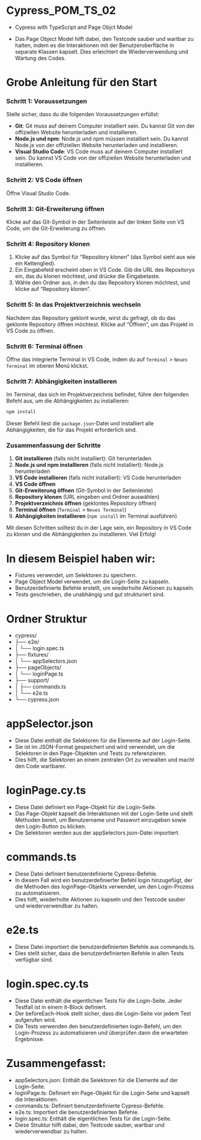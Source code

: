 # Cypress_POM_TS_02
- Cypress with TypeScript and Page Objct Model

  
- Das Page Object Model hilft dabei, den Testcode sauber und wartbar zu halten, indem es die Interaktionen mit der Benutzeroberfläche in separate Klassen kapselt. Dies erleichtert die Wiederverwendung und Wartung des Codes.
 
# Grobe Anleitung für den Start
### Schritt 1: Voraussetzungen

Stelle sicher, dass du die folgenden Voraussetzungen erfüllst:
- **Git**: Git muss auf deinem Computer installiert sein. Du kannst Git von der offiziellen Website herunterladen und installieren.
- **Node.js und npm**: Node.js und npm müssen installiert sein. Du kannst Node.js von der offiziellen Website herunterladen und installieren.
- **Visual Studio Code**: VS Code muss auf deinem Computer installiert sein. Du kannst VS Code von der offiziellen Website herunterladen und installieren.

### Schritt 2: VS Code öffnen
Öffne Visual Studio Code.

### Schritt 3: Git-Erweiterung öffnen
Klicke auf das Git-Symbol in der Seitenleiste auf der linken Seite von VS Code, um die Git-Erweiterung zu öffnen.

### Schritt 4: Repository klonen
1. Klicke auf das Symbol für “Repository klonen” (das Symbol sieht aus wie ein Kettenglied).
2. Ein Eingabefeld erscheint oben in VS Code. Gib die URL des Repositorys ein, das du klonen möchtest, und drücke die Eingabetaste.
3. Wähle den Ordner aus, in den du das Repository klonen möchtest, und klicke auf “Repository klonen”.

### Schritt 5: In das Projektverzeichnis wechseln
Nachdem das Repository geklont wurde, wirst du gefragt, ob du das geklonte Repository öffnen möchtest. Klicke auf “Öffnen”, um das Projekt in VS Code zu öffnen.

### Schritt 6: Terminal öffnen
Öffne das integrierte Terminal in VS Code, indem du auf `Terminal` > `Neues Terminal` im oberen Menü klickst.

### Schritt 7: Abhängigkeiten installieren
Im Terminal, das sich im Projektverzeichnis befindet, führe den folgenden Befehl aus, um die Abhängigkeiten zu installieren:

```bash
npm install
```

Dieser Befehl liest die `package.json`-Datei und installiert alle Abhängigkeiten, die für das Projekt erforderlich sind.

### Zusammenfassung der Schritte
1. **Git installieren** (falls nicht installiert): Git herunterladen
2. **Node.js und npm installieren** (falls nicht installiert): Node.js herunterladen
3. **VS Code installieren** (falls nicht installiert): VS Code herunterladen
4. **VS Code öffnen**
5. **Git-Erweiterung öffnen** (Git-Symbol in der Seitenleiste)
6. **Repository klonen** (URL eingeben und Ordner auswählen)
7. **Projektverzeichnis öffnen** (geklontes Repository öffnen)
8. **Terminal öffnen** (`Terminal` > `Neues Terminal`)
9. **Abhängigkeiten installieren** (`npm install` im Terminal ausführen)

Mit diesen Schritten solltest du in der Lage sein, ein Repository in VS Code zu klonen und die Abhängigkeiten zu installieren. Viel Erfolg!

# In diesem Beispiel haben wir:
- Fixtures verwendet, um Selektoren zu speichern.
- Page Object Model verwendet, um die Login-Seite zu kapseln.
- Benutzerdefinierte Befehle erstellt, um wiederholte Aktionen zu kapseln.
- Tests geschrieben, die unabhängig und gut strukturiert sind.

  
# Ordner Struktur
- cypress/
- ├── e2e/
- │ └── login.spec.ts
- ├── fixtures/
- │ └── appSelectors.json
- ├── pageObjects/
- │ └── loginPage.ts
- ├── support/
- │ ├── commands.ts
- │ └── e2e.ts
- └── cypress.json

  

# appSelector.json
- Diese Datei enthält die Selektoren für die Elemente auf der Login-Seite. 
- Sie ist im JSON-Format gespeichert und wird verwendet, um die Selektoren in den Page-Objekten und Tests zu referenzieren. 
- Dies hilft, die Selektoren an einem zentralen Ort zu verwalten und macht den Code wartbarer.

  

# loginPage.cy.ts
- Diese Datei definiert ein Page-Objekt für die Login-Seite. 
- Das Page-Objekt kapselt die Interaktionen mit der Login-Seite und stellt Methoden bereit, um Benutzername und Passwort einzugeben sowie den Login-Button zu klicken. 
- Die Selektoren werden aus der appSelectors.json-Datei importiert.

  

# commands.ts
- Diese Datei definiert benutzerdefinierte Cypress-Befehle. 
- In diesem Fall wird ein benutzerdefinierter Befehl login hinzugefügt, der die Methoden des loginPage-Objekts verwendet, um den Login-Prozess zu automatisieren. 
- Dies hilft, wiederholte Aktionen zu kapseln und den Testcode sauber und wiederverwendbar zu halten.

  

# e2e.ts
- Diese Datei importiert die benutzerdefinierten Befehle aus commands.ts. 
- Dies stellt sicher, dass die benutzerdefinierten Befehle in allen Tests verfügbar sind.
 
  

# login.spec.cy.ts
- Diese Datei enthält die eigentlichen Tests für die Login-Seite. Jeder Testfall ist in einem it-Block definiert. 
- Der beforeEach-Hook stellt sicher, dass die Login-Seite vor jedem Test aufgerufen wird. 
- Die Tests verwenden den benutzerdefinierten login-Befehl, um den Login-Prozess zu automatisieren und überprüfen dann die erwarteten Ergebnisse.

  

# Zusammengefasst:
- appSelectors.json: Enthält die Selektoren für die Elemente auf der Login-Seite.
- loginPage.ts: Definiert ein Page-Objekt für die Login-Seite und kapselt die Interaktionen.
- commands.ts: Definiert benutzerdefinierte Cypress-Befehle.
- e2e.ts: Importiert die benutzerdefinierten Befehle.
- login.spec.ts: Enthält die eigentlichen Tests für die Login-Seite.
- Diese Struktur hilft dabei, den Testcode sauber, wartbar und wiederverwendbar zu halten.